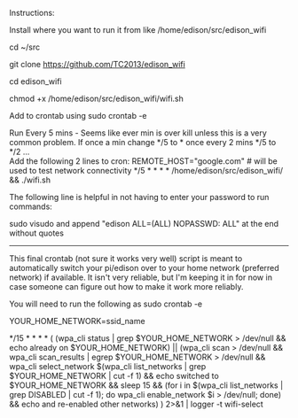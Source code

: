  Instructions:

 Install where you want to run it from like /home/edison/src/edison_wifi
 
 cd ~/src
 
 git clone https://github.com/TC2013/edison_wifi
 
 cd edison_wifi
 
 chmod +x /home/edison/src/edison_wifi/wifi.sh
 
 Add to crontab using sudo crontab -e
 
 Run Every 5 mins - Seems like ever min is over kill unless
 this is a very common problem.  If once a min change */5 to *
 once every 2 mins */5 to */2 ...  
 Add the following 2 lines to cron:
 REMOTE_HOST="google.com" # will be used to test network connectivity
 */5 * * * * /home/edison/src/edison_wifi/ && ./wifi.sh
 


The following line is helpful in not having to enter your password to run commands:

sudo visudo and append "edison ALL=(ALL) NOPASSWD: ALL" at the end without quotes

___________________________________________________________________________________ 
This final crontab (not sure it works very well) script is meant to automatically switch your pi/edison over to your home network (preferred network) if available. It isn't very reliable, but I'm keeping it in for now in case someone can figure out how to make it work more reliably.

You will need to run the following as sudo crontab -e
 
 YOUR_HOME_NETWORK=ssid_name
 
 */15 * * * * ( (wpa_cli status | grep $YOUR_HOME_NETWORK > /dev/null && echo already on $YOUR_HOME_NETWORK) || (wpa_cli scan > /dev/null && wpa_cli scan_results | egrep $YOUR_HOME_NETWORK > /dev/null && wpa_cli select_network $(wpa_cli list_networks | grep $YOUR_HOME_NETWORK | cut -f 1) && echo switched to $YOUR_HOME_NETWORK && sleep 15 && (for i in $(wpa_cli list_networks | grep DISABLED | cut -f 1); do wpa_cli enable_network $i > /dev/null; done) && echo and re-enabled other networks) ) 2>&1 | logger -t wifi-select


